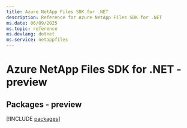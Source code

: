 ```yaml
---
title: Azure NetApp Files SDK for .NET
description: Reference for Azure NetApp Files SDK for .NET
ms.date: 06/09/2025
ms.topic: reference
ms.devlang: dotnet
ms.service: netappfiles
---
```

# Azure NetApp Files SDK for .NET - preview
## Packages - preview
[!INCLUDE [packages](netapp-files-index.md)]